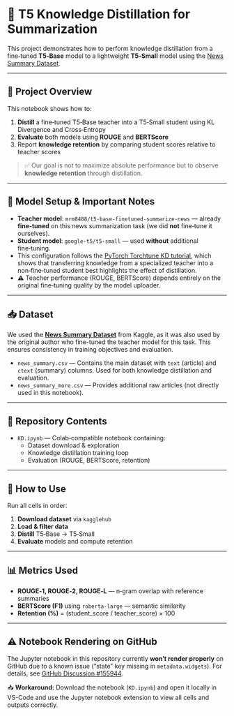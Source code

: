 # 🧠 T5 Knowledge Distillation for Summarization

This project demonstrates how to perform knowledge distillation from a fine‐tuned **T5‑Base** model to a lightweight **T5‑Small** model using the [News Summary Dataset](https://www.kaggle.com/datasets/sunnysai12345/news-summary).

---

## 📘 Project Overview

This notebook shows how to:

1. **Distill** a fine‑tuned T5‑Base teacher into a T5‑Small student using KL Divergence and Cross‑Entropy  
2. **Evaluate** both models using **ROUGE** and **BERTScore**  
3. Report **knowledge retention** by comparing student scores relative to teacher scores  

> ✅ Our goal is not to maximize absolute performance but to observe **knowledge retention** through distillation.

---

## 🧠 Model Setup & Important Notes

- **Teacher model**: `mrm8488/t5-base-finetuned-summarize-news` — already **fine‑tuned** on this news summarization task (we did **not** fine‑tune it ourselves).  
- **Student model**: `google-t5/t5-small` — used **without** additional fine‑tuning.  
- This configuration follows the [PyTorch Torchtune KD tutorial](https://pytorch.org/torchtune/0.3/tutorials/llama_kd_tutorial.html), which shows that transferring knowledge from a specialized teacher into a non‑fine‑tuned student best highlights the effect of distillation.  
- ⚠️ Teacher performance (ROUGE, BERTScore) depends entirely on the original fine‑tuning quality by the model uploader.

---

## 📥 Dataset

We used the **[News Summary Dataset](https://www.kaggle.com/datasets/sunnysai12345/news-summary)** from Kaggle, as it was also used by the original author who fine-tuned the teacher model for this task. This ensures consistency in training objectives and evaluation.

- `news_summary.csv` — Contains the main dataset with `text` (article) and `ctext` (summary) columns. Used for both knowledge distillation and evaluation.  
- `news_summary_more.csv` — Provides additional raw articles (not directly used in this notebook).


---

## 📂 Repository Contents

- `KD.ipynb` — Colab‑compatible notebook containing:  
  - Dataset download & exploration  
  - Knowledge distillation training loop  
  - Evaluation (ROUGE, BERTScore, retention)  

---

## 🚀 How to Use

Run all cells in order:

1. **Download dataset** via `kagglehub`  
2. **Load & filter data**  
3. **Distill** T5‑Base → T5‑Small  
4. **Evaluate** models and compute retention  

---

## 📊 Metrics Used

- **ROUGE‑1, ROUGE‑2, ROUGE‑L** — n‑gram overlap with reference summaries  
- **BERTScore (F1)** using `roberta-large` — semantic similarity  
- **Retention (%)** = (student_score / teacher_score) × 100

---

## ⚠️ Notebook Rendering on GitHub

The Jupyter notebook in this repository currently **won’t render properly** on GitHub due to a known issue (“state” key missing in `metadata.widgets`). For details, see [GitHub Discussion #155944](https://github.com/orgs/community/discussions/155944).

📥 **Workaround:** Download the notebook (`KD.ipynb`) and open it locally in VS-Code and use the Jupyter notebook extension to view all cells and outputs correctly.


